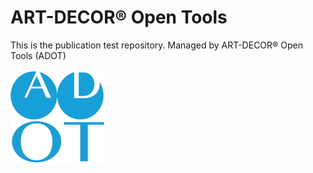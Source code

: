 # ART-DECOR® Open Tools
This is the publication test repository.
Managed by ART-DECOR® Open Tools (ADOT)

![enter image description here](avatar-klein.jpg)
<!--stackedit_data:
eyJoaXN0b3J5IjpbMzQzNjQ5MzA2LC0xMTUzODg4MTg0XX0=
-->